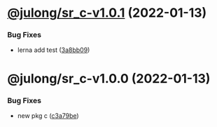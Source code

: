 # [@julong/sr_c-v1.0.1](https://github.com/jl917/sr_lerna_npm_sample/compare/@julong/sr_c-v1.0.0...@julong/sr_c-v1.0.1) (2022-01-13)


### Bug Fixes

* lerna add test ([3a8bb09](https://github.com/jl917/sr_lerna_npm_sample/commit/3a8bb09c582a67a858299d7326682d681cc0c496))

# @julong/sr_c-v1.0.0 (2022-01-13)


### Bug Fixes

* new pkg c ([c3a79be](https://github.com/jl917/sr_lerna_npm_sample/commit/c3a79bee36dfaed11d2cf258061a43b59dc686c9))
